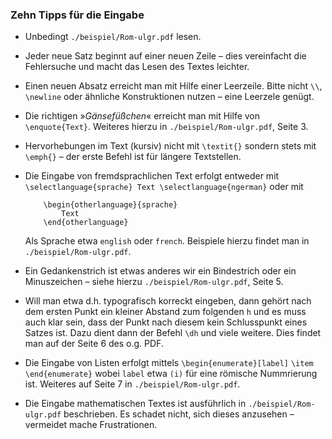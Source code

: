 ### Zehn Tipps für die Eingabe 

* Unbedingt `./beispiel/Rom-ulgr.pdf` lesen.
	
* Jeder neue Satz beginnt auf einer neuen Zeile – dies vereinfacht die Fehlersuche und macht das Lesen des Textes leichter.
	
* Einen neuen Absatz erreicht man mit Hilfe einer Leerzeile. Bitte nicht `\\`, `\newline` oder ähnliche Konstruktionen nutzen – eine Leerzele genügt.
	
* Die richtigen »_Gänsefüßchen_« erreicht man mit Hilfe von `\enquote{Text}`. Weiteres hierzu in `./beispiel/Rom-ulgr.pdf`, Seite 3.

* Hervorhebungen im Text (kursiv) nicht mit `\textit{}` sondern stets mit `\emph{}` – der erste Befehl ist für längere Textstellen.

* Die Eingabe von fremdsprachlichen Text erfolgt entweder mit 
		`\selectlanguage{sprache} Text \selectlanguage{ngerman}`
	oder mit	
	
	```
		\begin{otherlanguage}{sprache}
			Text
		\end{otherlanguage}
	```
	
	Als Sprache etwa `english` oder `french`. Beispiele hierzu findet man in `./beispiel/Rom-ulgr.pdf`.
	
* Ein Gedankenstrich ist etwas anderes wir ein Bindestrich oder ein Minuszeichen – siehe hierzu `./beispiel/Rom-ulgr.pdf`, Seite 5.

* Will man etwa d.h. typografisch korreckt eingeben, dann gehört nach dem ersten Punkt ein kleiner Abstand zum folgenden `h` und es muss auch klar sein, dass der Punkt nach diesem kein Schlusspunkt eines Satzes ist. Dazu dient dann der Befehl `\dh` und viele weitere. Dies findet man auf der Seite 6 des o.g. PDF.

* Die  Eingabe von Listen erfolgt mittels
  `\begin{enumerate}[label]`
  `\item`
  `\end{enumerate}`
  wobei `label` etwa `(i)` für eine römische Nummrierung ist. Weiteres auf Seite 7 in  `./beispiel/Rom-ulgr.pdf`.

* Die Eingabe mathematischen Textes ist ausführlich in  `./beispiel/Rom-ulgr.pdf`  beschrieben. Es schadet nicht, sich dieses anzusehen – vermeidet mache Frustrationen.